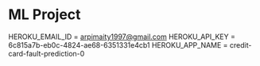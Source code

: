 # ML Project
HEROKU_EMAIL_ID = arpimaity1997@gmail.com
HEROKU_API_KEY = 6c815a7b-eb0c-4824-ae68-6351331e4cb1
HEROKU_APP_NAME = credit-card-fault-prediction-0